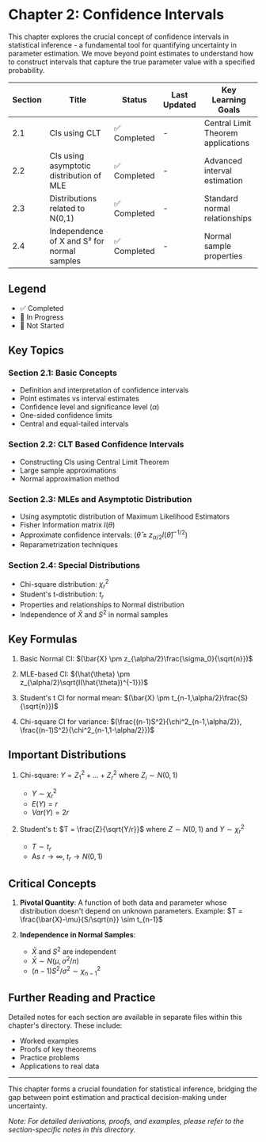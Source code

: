 # Chapter 2: Confidence Intervals

This chapter explores the crucial concept of confidence intervals in statistical inference - a fundamental tool for quantifying uncertainty in parameter estimation. We move beyond point estimates to understand how to construct intervals that capture the true parameter value with a specified probability.

| Section | Title                                       | Status       | Last Updated | Key Learning Goals                 |
| ------- | ------------------------------------------- | ------------ | ------------ | ---------------------------------- |
| 2.1     | CIs using CLT                               | ✅ Completed | -            | Central Limit Theorem applications |
| 2.2     | CIs using asymptotic distribution of MLE    | ✅ Completed | -            | Advanced interval estimation       |
| 2.3     | Distributions related to N(0,1)             | ✅ Completed | -            | Standard normal relationships      |
| 2.4     | Independence of X and S² for normal samples | ✅ Completed | -            | Normal sample properties           |

## Legend

- ✅ Completed
- 🚧 In Progress
- 📝 Not Started

## Key Topics

### Section 2.1: Basic Concepts

- Definition and interpretation of confidence intervals
- Point estimates vs interval estimates
- Confidence level and significance level ($\alpha$)
- One-sided confidence limits
- Central and equal-tailed intervals

### Section 2.2: CLT Based Confidence Intervals

- Constructing CIs using Central Limit Theorem
- Large sample approximations
- Normal approximation method

### Section 2.3: MLEs and Asymptotic Distribution

- Using asymptotic distribution of Maximum Likelihood Estimators
- Fisher Information matrix $I(\theta)$
- Approximate confidence intervals: $(\hat{\theta} \pm z_{\alpha/2}I(\hat{\theta})^{-1/2})$
- Reparametrization techniques

### Section 2.4: Special Distributions

- Chi-square distribution: $\chi^2_r$
- Student's t-distribution: $t_r$
- Properties and relationships to Normal distribution
- Independence of $\bar{X}$ and $S^2$ in normal samples

## Key Formulas

1. Basic Normal CI:
   $(\bar{X} \pm z_{\alpha/2}\frac{\sigma_0}{\sqrt{n}})$

2. MLE-based CI:
   $(\hat{\theta} \pm z_{\alpha/2}\sqrt{I(\hat{\theta})^{-1}})$

3. Student's t CI for normal mean:
   $(\bar{X} \pm t_{n-1,\alpha/2}\frac{S}{\sqrt{n}})$

4. Chi-square CI for variance:
   $(\frac{(n-1)S^2}{\chi^2_{n-1,\alpha/2}}, \frac{(n-1)S^2}{\chi^2_{n-1,1-\alpha/2}})$

## Important Distributions

1. Chi-square: $Y = Z_1^2 + ... + Z_r^2$ where $Z_i \sim N(0,1)$

   - $Y \sim \chi^2_r$
   - $E(Y) = r$
   - $Var(Y) = 2r$

2. Student's t: $T = \frac{Z}{\sqrt{Y/r}}$ where $Z \sim N(0,1)$ and $Y \sim \chi^2_r$
   - $T \sim t_r$
   - As $r \to \infty$, $t_r \to N(0,1)$

## Critical Concepts

1. **Pivotal Quantity**: A function of both data and parameter whose distribution doesn't depend on unknown parameters.
   Example: $T = \frac{\bar{X}-\mu}{S/\sqrt{n}} \sim t_{n-1}$

2. **Independence in Normal Samples**:
   - $\bar{X}$ and $S^2$ are independent
   - $\bar{X} \sim N(\mu, \sigma^2/n)$
   - $(n-1)S^2/\sigma^2 \sim \chi^2_{n-1}$

## Further Reading and Practice

Detailed notes for each section are available in separate files within this chapter's directory. These include:

- Worked examples
- Proofs of key theorems
- Practice problems
- Applications to real data

---

This chapter forms a crucial foundation for statistical inference, bridging the gap between point estimation and practical decision-making under uncertainty.

_Note: For detailed derivations, proofs, and examples, please refer to the section-specific notes in this directory._
